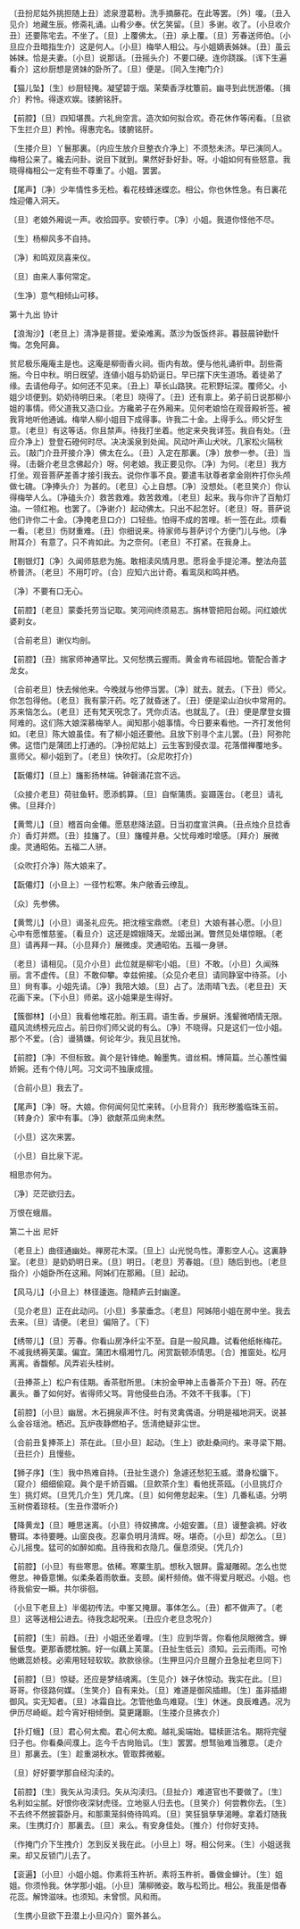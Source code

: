 <!-- { "loadSidebar": true } -->
〔丑扮尼姑外挑担随上丑〕滤泉澄葛粉。洗手摘藤花。在此等罢。〔外〕嗄。〔丑入见介〕地藏生辰。修斋礼诵。山肴少奉。伏乞笑留。〔旦〕多谢。收了。〔小旦收介丑〕还要陈宅去。不坐了。〔旦〕上覆佛太。〔丑〕承上覆。〔旦〕芳春送师伯。〔小旦应介丑暗指生介〕这是何人。〔小旦〕梅举人相公。与小姐嫡表姊妹。〔丑〕虽云姊妹。恰是夫妻。〔小旦〕说那话。〔丑摇头介〕不要口硬。连你跷蹊。〔诨下生遍看介〕这纱厨想是贤妹的卧所了。〔旦〕便是。〔同入生掩门介〕 

【猫儿坠】〔生〕纱厨轻掩。凝望碧于烟。茉蔾香浮枕簟前。幽寻到此恍游僊。〔揖介〕矜怜。得遂欢娱。镂腑铭肝。

【前腔】〔旦〕四知堪畏。六礼尙空言。造次如何拟合欢。奇花休作等闲看。〔旦欲下生拦介旦〕矜怜。得惠完名。镂腑铭肝。

〔生搂介旦〕丫鬟那裏。〔内应生放介旦整衣介净上〕不须愁未济。早已演同人。梅相公来了。纔去问卦。说目下就到。果然好卦好卦。呀。小姐如何有些怒意。我晓得梅相公一定有些不尊重了。小姐。罢罢。 

【尾声】〔净〕少年情性多无检。看花枝蜂迷蝶恋。相公。你也休性急。有日裏花烛迎僊入洞天。

〔旦〕老娘外厢说一声。收拾园亭。安顿行李。〔净〕小姐。我道你怪他不尽。 

〔生〕杨柳风多不自持。



〔净〕和鸣双凤喜来仪。

〔旦〕由来人事何常定。



〔生净〕意气相倾山可移。 

第十九出
协计

【浪淘沙】〔老旦上〕淸净是菩提。爱染难离。蒸沙为饭饭终非。暮鼓晨钟勤忏悔。怎免阿鼻。

贫尼极乐庵庵主是也。这庵是柳衙香火祠。衙内有故。便与他礼诵祈申。刮些斋施。今日中秋。明日旣望。连値小姐与奶奶诞日。早已摆下庆生道场。着徒弟了缘。去请他母子。如何还不见来。〔丑上〕草长山路狭。花积野坛深。覆师父。小姐少顷便到。奶奶待明日来。〔老旦〕晓得了。〔丑〕还有禀上。弟子前日说那柳小姐的事情。师父道我又造口业。方纔弟子在外厢来。见何老娘恰在观音殿祈签。被我背地听他通诚。梅举人柳小姐目下成得事。许我二十金。上得手么。师父好生意。〔老旦〕有这等话。你且禁声。待我打坐着。他定来央我详签。我自有处。〔丑应介净上〕登登石磴何时尽。决决溪泉到处闻。风动叶声山犬吠。几家松火隔秋云。〔敲门介丑开接介净〕佛太在么。〔丑〕入定在那裏。〔净〕放参一参。〔丑〕当得。〔击磬介老旦念佛起介〕呀。何老娘。我正要见你。〔净〕为何。〔老旦〕我方打坐。观音菩萨差善才接引我去。说你作事不良。要遣韦驮尊者拿金刚杵打你头颅做七磈。〔净捧头介〕为甚的。〔老旦〕心上自想。〔净〕没想处。〔老旦笑介〕你认得梅举人么。〔净磕头介〕救苦救难。救苦救难。〔老旦〕起来。我与你许了百觔灯油。一领红袍。也罢了。〔净谢介〕起动佛太。只出不起怎好。〔老旦〕呀。菩萨说他们许你二十金。〔净掩老旦口介〕口轻些。怕得不成的苦哩。祈一签在此。烦看一看。〔老旦〕伤财重难。〔丑〕你细说来。待家师与菩萨讨个方便门儿与他。〔净附耳介〕有意了。只不肯如此。为之奈何。〔老旦〕不打紧。在我身上。 

【剔银灯】〔净〕久闻师慈悲为施。敢相渎风情月思。愿将金手提沦滞。整法舟蓝桥普济。〔老旦〕不用叮咛。〔合〕应知六出计奇。看鸾凤和鸣并栖。

〔净〕不要有口无心。 

【前腔】〔老旦〕蒙委托劳当记取。笑河间终须易志。旃林管把阳台砌。问红娘优婆刹女。

〔合前老旦〕谢仪均剖。 

【前腔】〔丑〕揣家师神通罕比。又何愁携云握雨。黄金肯布祗园地。管配合善才龙女。

〔合前老旦〕快去候他来。今晚就与他停当罢。〔净〕就去。就去。〔下丑〕师父。你怎包得他。〔老旦〕我有蒙汗药。吃了就昏迷了。〔丑〕便是梁山泊伙中常用的。苏来恼怎么。〔老旦〕还有梵天呪念了。凭你贞洁。也就乱了。〔丑〕便是摩登女摄阿难的。这们陈大娘深慕梅举人。闻知那小姐事情。今日要来看他。一齐打发他何如。〔老旦〕陈大娘虽佳。有了柳小姐还要他。且放下别寻个主儿罢。〔丑〕阿弥陀佛。这悟门是蒲团上打通的。〔净扮尼姑上〕云生客到侵衣湿。花落僧禅覆地多。禀师父。柳小姐到了。〔老旦〕快吹打。〔众尼吹打介〕 

【翫僊灯】〔旦上〕旛影扬林端。钟磬涌花宫不远。

〔众接介老旦〕荷驻鱼轩。愿添鹤算。〔旦〕自惭蒲质。妄蹑莲台。〔老旦〕请礼佛。〔旦拜介〕 

【黄莺儿】〔旦〕稽首向金僊。愿慈悲降法筵。日当初度宣洪典。〔丑点烛介旦捻香介〕香灯并燃。〔丑〕挂旛了。〔旦〕旛幢并悬。父忧母难时增感。〔拜介〕展微虔。灵通昭佑。五福二人骈。

〔众吹打介净〕陈大娘来了。 

【翫僊灯】〔小旦上〕一径竹松寒。朱户敞香云缭乱。

〔众〕先参佛。 

【黄莺儿】〔小旦〕谒圣礼应先。把沈檀宝鼎燃。〔老旦〕大娘有甚心愿。〔小旦〕心中有愿惟慈鉴。〔看旦介〕这还是嫦娥降天。龙姬出渊。瞥然见处堪惊眼。〔老旦〕请再拜一拜。〔小旦拜介〕展微虔。灵通昭佑。五福一身骈。

〔老旦〕请相见。〔见介小旦〕此位就是柳宅小姐。〔旦〕不敢。〔小旦〕久闻殊丽。言不虚传。〔旦〕不敢仰攀。幸兹俯接。〔众见介老旦〕请同静室中待茶。〔小旦〕尙有事。小姐先请。〔净〕我陪大娘。〔旦〕占了。法雨晴飞去。〔老旦丑〕天花画下来。〔下小旦〕师弟。这小姐果是生得好。 

【簇御林】〔小旦〕我看他堆花脸。削玉肩。语生香。步展姸。浅颦微哂情无限。蕴风流绣榜元应占。前日你们师父说的有么。〔净〕不晓得。只是这们一位小姐。那个不爱。〔合〕谩猜嫌。何论年少。我见且犹怜。

【前腔】〔净〕不但标致。眞个是针锋绝。翰墨隽。谙丝桐。博简篇。兰心蕙性偏娇婉。还有个侍儿呵。习文词不独康成擅。

〔合前小旦〕我去了。 

【尾声】〔净〕呀。大娘。你何闻何见忙来转。〔小旦背介〕我形秽羞临珠玉前。〔转身介〕家中有事。〔净〕欲献茶瓜尙未然。

〔小旦〕这次来罢。 

〔小旦〕自比泉下泥。



相思亦何为。

〔净〕茫茫欲归去。



万恨在蛾眉。 

第二十出
尼奸

〔老旦上〕曲径通幽处。禅房花木深。〔旦上〕山光悦鸟性。潭影空人心。这裏静室。〔老旦〕是奶奶明日来。〔旦〕明日。〔老旦〕芳春姐。〔旦〕随后到也。〔老旦指介〕小姐卧所在这厢。阿姊们在那厢。〔旦〕起动。 

【风马儿】〔小旦上〕林径逶迤。隐精庐云封幽邃。

〔见介老旦〕正在此动问。〔小旦〕多蒙垂念。〔老旦〕阿姊陪小姐在房中坐。我去去来。〔旦〕请便。〔老旦〕偏陪了。〔下〕 

【绣带儿】〔旦〕芳春。你看山房净纤尘不至。自是一般风趣。试看他纸帐梅花。不减我绣褥芙蕖。偏宜。蒲团木榻湘竹几。闲赏翫顿添情思。〔合〕推窗处。松月离离。香馥郁。风弄岩头桂树。

〔丑捧茶上〕松户有佳期。香茶慰所思。〔末扮金甲神上击番茶介下丑〕呀。药在裏头。番了如何好。省得师父骂。背他侵些白汤。不效不干我事。〔下〕 

【前腔】〔小旦〕幽居。木石拥泉声不住。时有灵禽偶语。分明是福地洞天。说甚么金谷瑶池。栖迟。瓦炉夜静燃柏子。恁淸绝疑非尘世。

〔合前丑复捧茶上〕茶在此。〔旦小旦〕起动。〔生上〕欲赴桑间约。来寻梁下期。〔丑拦介〕且慢些。 

【狮子序】〔生〕我中热难自持。〔丑扯生退介〕急遽还愁犯玉威。潜身松牖下。〔窥介〕细细偷窥。眞个是千娇百媚。〔旦飮茶介生〕看他抚茶瓯。〔小旦挑灯介生〕挑灯烬。〔旦凭几介生〕凭几席。〔旦〕如何倦怠起来。〔生〕几番私语。分明玉树傍着琼枝。〔生丑作潜听介〕 

【降黄龙】〔旦〕睡思迷离。〔小旦〕待奴拂席。小姐安置。〔旦〕谩整衾裯。好收簪珥。本待要睡。山窗良夜。忍辜负明月淸辉。呀。堪奇。〔小旦〕却怎么。〔旦〕心儿摇曳。猛可的如醉如痴。且待我和衣隐几。偃息须臾。〔凭几介〕 

【前腔】〔小旦〕有些寒思。依稀。寒粟生肌。想秋入银屛。露凝雕砌。怎么也觉倦怠。神昏意懒。似柔条着雨欹垂。支颐。阑杆频倚。做不得爱月眠迟。小姐。也待我偷安一瞬。共尔徘徊。

〔小旦下老旦上〕半偈初传法。中峯又掩扉。事体怎么。〔丑〕都不做声了。〔老旦〕这等送相公进去。待我念起呪来。〔丑应介老旦念呪介〕 

【前腔】〔生〕前趋。〔丑〕小姐还坐着哩。〔生〕应到华胥。你看他凤眼微含。蝉鬟低曳。更那香腮枕腕。好一似藕上芙蕖。〔丑扯生低云〕须知。云云雨雨。可怜他嫩蕊娇枝。必索用轻轻软软。款款徐徐。〔生狎旦闪介旦醒介丑急扯老旦同下〕 

【前腔】〔旦〕惊疑。还应是梦结魂离。〔生见介〕妹子休惊动。我实在此。〔旦〕哥哥。你径路何媒。〔生笑介〕自有来处。〔旦〕难道是御风插翅。〔生〕虽非插翅御风。实无知者。〔旦〕冰霜自比。怎管他鱼鸟难窥。〔生〕休迷。良辰难遇。况为伊历尽崎岖。趁今宵好相倾倒。莫更躇蹰。〔生搂介旦拂衣介〕 

【扑灯蛾】〔旦〕君心何太痴。君心何太痴。越礼奚端始。韫椟匪沽名。期将完璧归子也。你看桑间濮上。迄今千古尙贻讥。〔生〕罢罢。想驽骀难当雅意。〔走介旦〕那裏去。〔生〕趁重湖秋水。管取葬微躯。

〔旦〕好好要学那自经沟渎的。 

【前腔】〔生〕我矢从沟渎归。矢从沟渎归。〔旦扯介〕难道官也不要做了。〔生〕名利如尘腻。好恨你夜深豺虎径。立地驱人归去也。〔旦笑介〕何尝教你去。〔生〕不去终不然披蓑卧月。和那熏笼斜倚待鸣鸡。〔旦〕笑狂狙孳孳渴睡。拿着灯随我来。〔生携灯介〕那裏去。〔旦〕来么。有安身佳处。〔推介〕付你好支持。

〔作掩门介下生拽介〕怎到反关我在此。〔小旦上〕呀。相公何来。〔生〕小姐送我来。却又反锁门儿去了。 

【衮遍】〔小旦〕小姐小姐。你素将玉杵祈。素将玉杵祈。番做金蝉计。〔生〕姐姐。你须怜我。休学那小姐。〔小旦〕蒲柳微姿。敢与松筠比。相公。我虽是借春花蕊。解馋滋味。也须知。未曾惯。风和雨。

〔生携小旦欲下丑潜上小旦闪介〕窗外甚么。 


